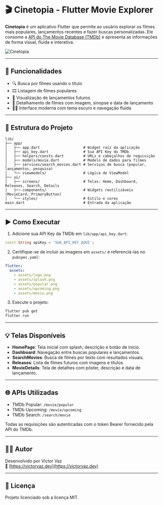# 🎬 Cinetopia - Flutter Movie Explorer

**Cinetopia** é um aplicativo Flutter que permite ao usuário explorar os filmes mais populares, lançamentos recentes e fazer buscas personalizadas. Ele consome a [API do The Movie Database (TMDb)](https://www.themoviedb.org/documentation/api) e apresenta as informações de forma visual, fluida e interativa.

![Cinetopia](https://github.com/user-attachments/assets/eed7fddd-f703-4403-9670-7f3489dbe908)


---

## 🚀 Funcionalidades

- 🔍 Busca por filmes usando o título
- 🎞️ Listagem de filmes populares
- 📅 Visualização de lançamentos futuros
- 🧾 Detalhamento de filmes com imagem, sinopse e data de lançamento
- 🧑‍🎨 Interface moderna com tema escuro e navegação fluida

---

## 🧱 Estrutura do Projeto

```
lib/
├── app/
│   ├── app.dart                    # Widget raiz da aplicação
│   ├── api_key.dart                # Sua API Key do TMDb
│   ├── helpers/consts.dart         # URLs e cabeçalhos de requisição
│   ├── models/movie.dart           # Modelo de dados para filmes
│   ├── services/search_movies.dart # Serviços de busca (popular, lançamentos, pesquisa)
│   └── viewmodels/                 # Lógica de ViewModel
├── ui/
│   ├── screens/                    # Telas: Home, Dashboard, Releases, Search, Details
│   ├── components/                 # Widgets reutilizáveis (MovieCard, PrimaryButton)
│   └── styles/                     # Estilo e cores
main.dart                           # Entrada da aplicação
```

---

## ▶️ Como Executar

1. Adicione sua API Key da TMDb em `lib/app/api_key.dart`:

```dart
const String apiKey = 'SUA_API_KEY_AQUI';
```

2. Certifique-se de incluir as imagens em `assets/` e referenciá-las no `pubspec.yaml`:

```yaml
flutter:
  assets:
    - assets/logo.png
    - assets/splash.png
    - assets/popular.png
    - assets/upcoming.png
    - assets/movie.png
```

3. Execute o projeto:

```bash
flutter pub get
flutter run
```

---

## 💡 Telas Disponíveis

- **HomePage**: Tela inicial com splash, descrição e botão de início.
- **Dashboard**: Navegação entre buscas populares e lançamentos.
- **SearchMovies**: Busca de filmes por texto com resultados visuais.
- **Releases**: Lista de filmes futuros com imagens e títulos.
- **MovieDetails**: Tela de detalhes com pôster, descrição e data de lançamento.

---

## 🌐 APIs Utilizadas

- TMDb Popular: `/movie/popular`
- TMDb Upcoming: `/movie/upcoming`
- TMDb Search: `/search/movie`

Todas as requisições são autenticadas com o token Bearer fornecido pela API do TMDb.

---

## 🧑‍💻 Autor

Desenvolvido por Victor Vaz  
🔗 [https://victorvaz.dev](https://victorvaz.dev)

---

## 📄 Licença

Projeto licenciado sob a licença MIT.
